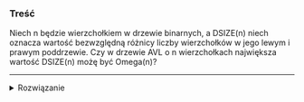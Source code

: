 ### Treść
Niech n będzie wierzchołkiem w drzewie binarnych, a DSIZE(n) niech oznacza wartość bezwzględną różnicy liczby wierzchołków w jego lewym i prawym poddrzewie. Czy w drzewie AVL o n wierzchołkach największa wartość DSIZE(n) możę być Omega(n)?

------
<details><summary>Rozwiązanie</summary>
<p>

